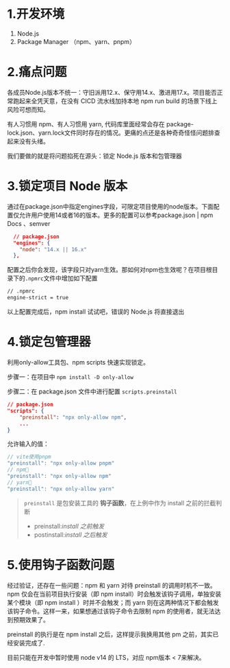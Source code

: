 # 1.开发环境

1. Node.js
2. Package Manager （npm、yarn、pnpm）

# 2.痛点问题

各成员Node.js版本不统一：守旧派用12.x、保守用14.x、激进用17.x。项目能否正常跑起来全凭天意，在没有 CICD 流水线加持本地 npm run build 的场景下线上风险可想而知。

有人习惯用 npm、有人习惯用 yarn, 代码库里面经常会存在 package-lock.json、yarn.lock文件同时存在的情况。更痛的点还是各种奇奇怪怪问题排查起来没有头绪。

我们要做的就是将问题掐死在源头：锁定 Node.js 版本和包管理器

# 3.锁定项目 Node 版本

通过在package.json中指定engines字段，可限定项目使用的node版本。下面配置仅允许用户使用14或者16的版本。更多的配置可以参考package.json | npm Docs 、semver

```json
  // package.json 
  "engines": {
    "node": "14.x || 16.x"
  },
```

配置之后你会发现，该字段只对yarn生效。那如何对npm也生效呢？在项目根目录下的`.npmrc`文件中增加如下配置

```bash
// .npmrc
engine-strict = true
```

以上配置完成后，npm install 试试吧，错误的 Node.js 将直接退出

# 4.锁定包管理器

利用only-allow工具包、npm scripts 快速实现锁定。

步骤一：在项目中 `npm install -D only-allow`

步骤二：在 package.json 文件中进行配置 `scripts.preinstall`

```json
// package.json
"scripts": {
    "preinstall": "npx only-allow npm",
    ...
}
```

允许输入的值：

```js
// vite使用pnpm
"preinstall": "npx only-allow pnpm"
// npm🌰
"preinstall": "npx only-allow npm"
// yarn🌰
"preinstall": "npx only-allow yarn"
```



> `preinstall` 是包安装工具的 **钩子函数**，在上例中作为 install 之前的拦截判断
>
> - preinstall:*install 之前触发*
> - postinstall:*install 之后触发*

# 5.使用钩子函数问题

经过验证，还存在一些问题：npm 和 yarn 对待 preinstall 的调用时机不一致。npm 仅会在当前项目执行安装（即 npm install）时会触发该钩子调用，单独安装某个模块（即 npm install ）时并不会触发；而 yarn 则在这两种情况下都会触发该钩子命令。这样一来，如果想通过该钩子命令去限制 npm 的使用者，就无法达到预期效果了。

preinstall 的执行是在 npm install 之后，这样提示我换用其他 pm 之前，其实已经安装完成了.

目前只能在开发中暂时使用 node v14 的 LTS，对应 npm版本 < 7来解决。